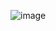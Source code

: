 ![image](https://user-images.githubusercontent.com/110505489/223914522-7e2798bd-68c7-4ac3-a8c5-7da3434b0819.png)
